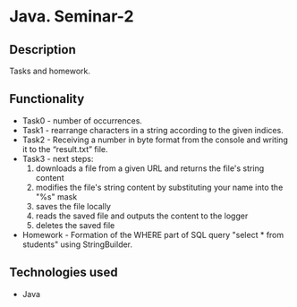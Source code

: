 # Java. Seminar-2

## Description

Tasks and homework.

## Functionality

* Task0 - number of occurrences.
* Task1 - rearrange characters in a string according to the given indices.
* Task2 - Receiving a number in byte format from the console and writing it to the “result.txt” file.
* Task3 - next steps:  
  1) downloads a file from a given URL and returns the file's string content  
  2) modifies the file's string content by substituting your name into the "%s" mask  
  3) saves the file locally  
  4) reads the saved file and outputs the content to the logger  
  5) deletes the saved file  
* Homework - Formation of the WHERE part of SQL query "select * from students" using StringBuilder.

## Technologies used

- Java
